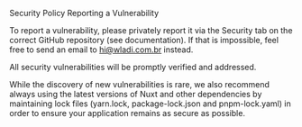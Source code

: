 Security Policy
Reporting a Vulnerability

To report a vulnerability, please privately report it via the Security tab on the correct GitHub repository (see documentation). If that is impossible, feel free to send an email to hi@wladi.com.br instead.

All security vulnerabilities will be promptly verified and addressed.

While the discovery of new vulnerabilities is rare, we also recommend always using the latest versions of Nuxt and other dependencies by maintaining lock files (yarn.lock, package-lock.json and pnpm-lock.yaml) in order to ensure your application remains as secure as possible.
